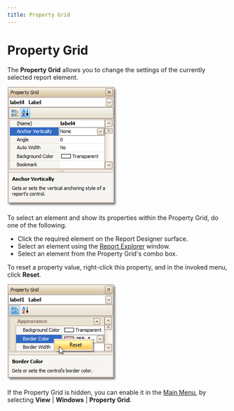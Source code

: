 ```yaml
---
title: Property Grid
---
```

# Property Grid
The **Property Grid** allows you to change the settings of the currently selected report element.

![RD_Elements_PropertyGrid](../../../../../images/img8258.png)

To select an element and show its properties within the Property Grid, do one of the following.
* Click the required element on the Report Designer surface.
* Select an element using the [Report Explorer](report-explorer.md) window.
* Select an element from the Property Grid's combo box.

To reset a property value, right-click this property, and in the invoked menu, click **Reset**.

![RD_Elements_PropertyGrid_0](../../../../../images/img11137.png)

If the Property Grid is hidden, you can enable it in the [Main Menu](main-menu.md), by selecting **View** | **Windows** | **Property Grid**.